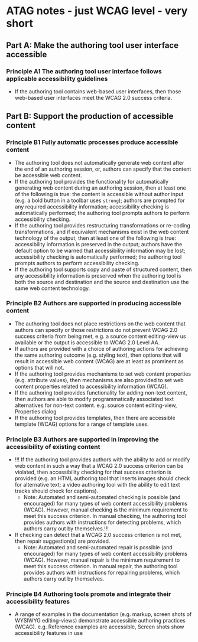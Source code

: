 # ATAG notes - just WCAG level - very short

## Part A: Make the authoring tool user interface accessible

### Principle A1 The authoring tool user interface follows applicable accessibility guidelines

- If the authoring tool contains web-based user interfaces, then those web-based user interfaces meet the WCAG 2.0 success criteria.

## Part B: Support the production of accessible content

### Principle B1 Fully automatic processes produce accessible content

- The authoring tool does not automatically generate web content after the end of an authoring session, or, authors can specify that the content be accessible web content.
- If the authoring tool provides the functionality for automatically generating web content during an authoring session, then at least one of the following is true: the content is accessible without author input (e.g. a bold button in a toolbar uses `strong`); authors are prompted for any required accessibility information; accessibility checking is automatically performed; the authoring tool prompts authors to perform accessibility checking.
- If the authoring tool provides restructuring transformations or re-coding transformations, and if equivalent mechanisms exist in the web content technology of the output, then at least one of the following is true: accessibility information is preserved in the output; authors have the default option to be warned that accessibility information may be lost; accessibility checking is automatically performed; the authoring tool prompts authors to perform accessibility checking. 
- If the authoring tool supports copy and paste of structured content, then any accessibility information is preserved when the authoring tool is both the source and destination and the source and destination use the same web content technology.

### Principle B2 Authors are supported in producing accessible content

- The authoring tool does not place restrictions on the web content that authors can specify or those restrictions do not prevent WCAG 2.0 success criteria from being met, e.g. a source content editing-view us available or the output is accessible to WCAG 2.0 Level AA.
- If authors are provided with a choice of authoring actions for achieving the same authoring outcome (e.g. styling text), then options that will result in accessible web content (WCAG) are at least as prominent as options that will not. 
- If the authoring tool provides mechanisms to set web content properties (e.g. attribute values), then mechanisms are also provided to set web content properties related to accessibility information (WCAG).
- If the authoring tool provides functionality for adding non-text content, then authors are able to modify programmatically associated text alternatives for non-text content. e.g. source content editing-view, Properties dialog
- If the authoring tool provides templates, then there are accessible template (WCAG) options for a range of template uses. 

### Principle B3 Authors are supported in improving the accessibility of existing content

- !!! If the authoring tool provides authors with the ability to add or modify web content in such a way that a WCAG 2.0 success criterion can be violated, then accessibility checking for that success criterion is provided (e.g. an HTML authoring tool that inserts images should check for alternative text; a video authoring tool with the ability to edit text tracks should check for captions).
	- Note: Automated and semi-automated checking is possible (and encouraged) for many types of web content accessibility problems (WCAG). However, manual checking is the minimum requirement to meet this success criterion. In manual checking, the authoring tool provides authors with instructions for detecting problems, which authors carry out by themselves.!!!
- If checking can detect that a WCAG 2.0 success criterion is not met, then repair suggestion(s) are provided.
	- Note: Automated and semi-automated repair is possible (and encouraged) for many types of web content accessibility problems (WCAG). However, manual repair is the minimum requirement to meet this success criterion. In manual repair, the authoring tool provides authors with instructions for repairing problems, which authors carry out by themselves.

### Principle B4 Authoring tools promote and integrate their accessibility features

- A range of examples in the documentation (e.g. markup, screen shots of WYSIWYG editing-views) demonstrate accessible authoring practices (WCAG). e.g. Reference examples are accessible, Screen shots show accessibility features in use